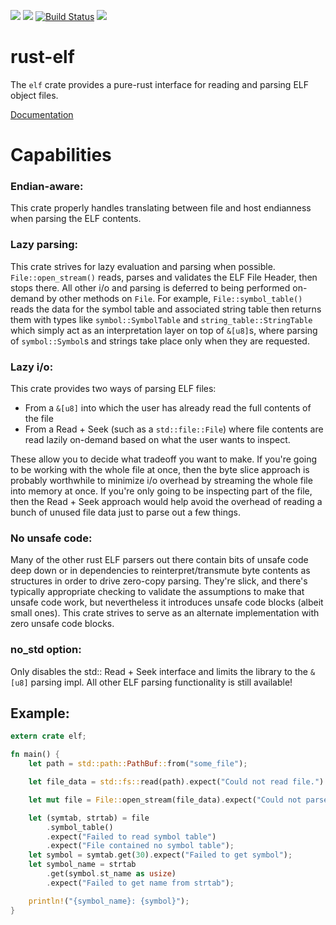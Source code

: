 [![](https://img.shields.io/crates/v/elf.svg)](https://crates.io/crates/elf)
[![](https://img.shields.io/crates/d/elf.svg)](https://crates.io/crates/elf)
[![Build Status](https://github.com/cole14/rust-elf/actions/workflows/rust.yml/badge.svg)](https://github.com/cole14/rust-elf/actions)
[![](https://docs.rs/elf/badge.svg)](https://docs.rs/elf/)

# rust-elf

The `elf` crate provides a pure-rust interface for reading and parsing ELF object files.

[Documentation](https://docs.rs/elf/)

# Capabilities

### Endian-aware:
This crate properly handles translating between file and host endianness
when parsing the ELF contents.

### Lazy parsing:
This crate strives for lazy evaluation and parsing when possible.
`File::open_stream()` reads, parses and validates the ELF
File Header, then stops there. All other i/o and parsing is deferred to
being performed on-demand by other methods on `File`. For example,
`File::symbol_table()` reads the data for the symbol table and associated string
table then returns them with types like `symbol::SymbolTable` and
`string_table::StringTable` which simply act as an interpretation layer on top
of `&[u8]`s, where parsing of `symbol::Symbol`s and strings take place only when
they are requested.

### Lazy i/o:
This crate provides two ways of parsing ELF files:
* From a `&[u8]` into which the user has already read the full contents of the file
* From a Read + Seek (such as a `std::file::File`) where file contents are read
  lazily on-demand based on what the user wants to inspect.

These allow you to decide what tradeoff you want to make. If you're going to be working
with the whole file at once, then the byte slice approach is probably worthwhile to minimize
i/o overhead by streaming the whole file into memory at once. If you're only going to
be inspecting part of the file, then the Read + Seek approach would help avoid the
overhead of reading a bunch of unused file data just to parse out a few things.

### No unsafe code:
Many of the other rust ELF parsers out there contain bits of unsafe code
deep down or in dependencies to reinterpret/transmute byte contents as
structures in order to drive zero-copy parsing. They're slick, and there's
typically appropriate checking to validate the assumptions to make that
unsafe code work, but nevertheless it introduces unsafe code blocks (albeit
small ones). This crate strives to serve as an alternate implementation with
zero unsafe code blocks.

### no_std option:
Only disables the std:: Read + Seek interface and limits the library to the
`&[u8]` parsing impl. All other ELF parsing functionality is still available!

## Example:
```rust
extern crate elf;

fn main() {
    let path = std::path::PathBuf::from("some_file");

    let file_data = std::fs::read(path).expect("Could not read file.").as_slice();

    let mut file = File::open_stream(file_data).expect("Could not parse ELF Header");

    let (symtab, strtab) = file
        .symbol_table()
        .expect("Failed to read symbol table")
        .expect("File contained no symbol table");
    let symbol = symtab.get(30).expect("Failed to get symbol");
    let symbol_name = strtab
        .get(symbol.st_name as usize)
        .expect("Failed to get name from strtab");

    println!("{symbol_name}: {symbol}");
}

```
